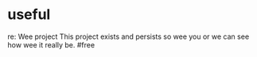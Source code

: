 # useful
re: Wee project
This project exists and persists so wee you or we can see how wee it really be. #free
